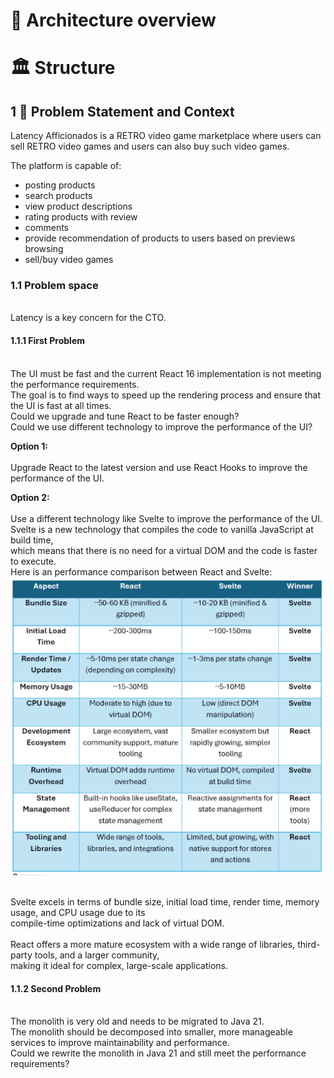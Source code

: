# 🧬 Architecture overview

# 🏛️ Structure

## 1 🎯 Problem Statement and Context

Latency Afficionados is a RETRO video game marketplace where users can sell RETRO video games and users can also buy such video games.

The platform is capable of:

- posting products
- search products
- view product descriptions
- rating products with review
- comments
- provide recommendation of products to users based on previews browsing
- sell/buy video games



### 1.1 Problem space
<br/>Latency is a key concern for the CTO.


#### 1.1.1 First Problem
<br/>The UI must be fast and the current React 16 implementation is not meeting the performance requirements.
<br/>The goal is to find ways to speed up the rendering process and ensure that the UI is fast at all times.
<br/>Could we upgrade and tune React to be faster enough?
<br/>Could we use different technology to improve the performance of the UI?

**Option 1:**
<br/>
<br/>Upgrade React to the latest version and use React Hooks to improve the performance of the UI.

**Option 2:**
<br/>
<br/>Use a different technology like Svelte to improve the performance of the UI.
<br/>Svelte is a new technology that compiles the code to vanilla JavaScript at build time,
<br/>which means that there is no need for a virtual DOM and the code is faster to execute.
<br/>Here is an performance comparison between React and Svelte:
<br/>
![](react-vs-svelte.png)

<br/>Svelte excels in terms of bundle size, initial load time, render time, memory usage, and CPU usage due to its
<br/>compile-time optimizations and lack of virtual DOM.
<br/>
<br/>React offers a more mature ecosystem with a wide range of libraries, third-party tools, and a larger community,
<br/>making it ideal for complex, large-scale applications.
<br/>

#### 1.1.2 Second Problem
<br/>The monolith is very old and needs to be migrated to Java 21.
<br/>The monolith should be decomposed into smaller, more manageable services to improve maintainability and performance.
<br/>Could we rewrite the monolith in Java 21 and still meet the performance requirements?


